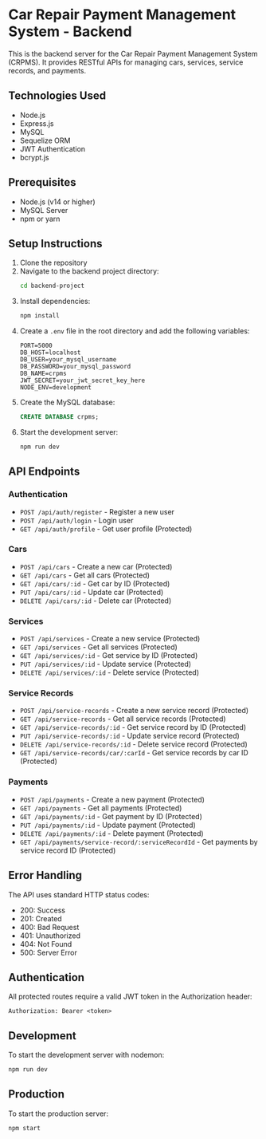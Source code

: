 # Car Repair Payment Management System - Backend

This is the backend server for the Car Repair Payment Management System (CRPMS). It provides RESTful APIs for managing cars, services, service records, and payments.

## Technologies Used

- Node.js
- Express.js
- MySQL
- Sequelize ORM
- JWT Authentication
- bcrypt.js

## Prerequisites

- Node.js (v14 or higher)
- MySQL Server
- npm or yarn

## Setup Instructions

1. Clone the repository
2. Navigate to the backend project directory:
   ```bash
   cd backend-project
   ```
3. Install dependencies:
   ```bash
   npm install
   ```
4. Create a `.env` file in the root directory and add the following variables:
   ```
   PORT=5000
   DB_HOST=localhost
   DB_USER=your_mysql_username
   DB_PASSWORD=your_mysql_password
   DB_NAME=crpms
   JWT_SECRET=your_jwt_secret_key_here
   NODE_ENV=development
   ```
5. Create the MySQL database:
   ```sql
   CREATE DATABASE crpms;
   ```
6. Start the development server:
   ```bash
   npm run dev
   ```

## API Endpoints

### Authentication

- `POST /api/auth/register` - Register a new user
- `POST /api/auth/login` - Login user
- `GET /api/auth/profile` - Get user profile (Protected)

### Cars

- `POST /api/cars` - Create a new car (Protected)
- `GET /api/cars` - Get all cars (Protected)
- `GET /api/cars/:id` - Get car by ID (Protected)
- `PUT /api/cars/:id` - Update car (Protected)
- `DELETE /api/cars/:id` - Delete car (Protected)

### Services

- `POST /api/services` - Create a new service (Protected)
- `GET /api/services` - Get all services (Protected)
- `GET /api/services/:id` - Get service by ID (Protected)
- `PUT /api/services/:id` - Update service (Protected)
- `DELETE /api/services/:id` - Delete service (Protected)

### Service Records

- `POST /api/service-records` - Create a new service record (Protected)
- `GET /api/service-records` - Get all service records (Protected)
- `GET /api/service-records/:id` - Get service record by ID (Protected)
- `PUT /api/service-records/:id` - Update service record (Protected)
- `DELETE /api/service-records/:id` - Delete service record (Protected)
- `GET /api/service-records/car/:carId` - Get service records by car ID (Protected)

### Payments

- `POST /api/payments` - Create a new payment (Protected)
- `GET /api/payments` - Get all payments (Protected)
- `GET /api/payments/:id` - Get payment by ID (Protected)
- `PUT /api/payments/:id` - Update payment (Protected)
- `DELETE /api/payments/:id` - Delete payment (Protected)
- `GET /api/payments/service-record/:serviceRecordId` - Get payments by service record ID (Protected)

## Error Handling

The API uses standard HTTP status codes:

- 200: Success
- 201: Created
- 400: Bad Request
- 401: Unauthorized
- 404: Not Found
- 500: Server Error

## Authentication

All protected routes require a valid JWT token in the Authorization header:

```
Authorization: Bearer <token>
```

## Development

To start the development server with nodemon:

```bash
npm run dev
```

## Production

To start the production server:

```bash
npm start
``` 